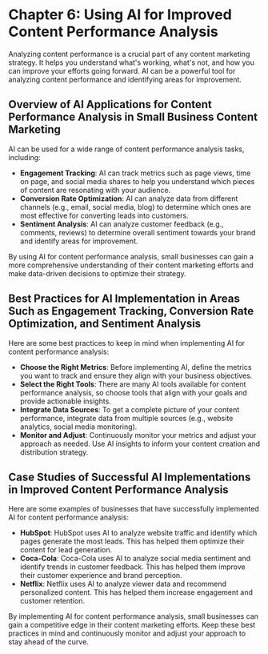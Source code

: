 Chapter 6: Using AI for Improved Content Performance Analysis
=============================================================

Analyzing content performance is a crucial part of any content marketing strategy. It helps you understand what's working, what's not, and how you can improve your efforts going forward. AI can be a powerful tool for analyzing content performance and identifying areas for improvement.

Overview of AI Applications for Content Performance Analysis in Small Business Content Marketing
------------------------------------------------------------------------------------------------

AI can be used for a wide range of content performance analysis tasks, including:

* **Engagement Tracking**: AI can track metrics such as page views, time on page, and social media shares to help you understand which pieces of content are resonating with your audience.
* **Conversion Rate Optimization**: AI can analyze data from different channels (e.g., email, social media, blog) to determine which ones are most effective for converting leads into customers.
* **Sentiment Analysis**: AI can analyze customer feedback (e.g., comments, reviews) to determine overall sentiment towards your brand and identify areas for improvement.

By using AI for content performance analysis, small businesses can gain a more comprehensive understanding of their content marketing efforts and make data-driven decisions to optimize their strategy.

Best Practices for AI Implementation in Areas Such as Engagement Tracking, Conversion Rate Optimization, and Sentiment Analysis
-------------------------------------------------------------------------------------------------------------------------------

Here are some best practices to keep in mind when implementing AI for content performance analysis:

* **Choose the Right Metrics**: Before implementing AI, define the metrics you want to track and ensure they align with your business objectives.
* **Select the Right Tools**: There are many AI tools available for content performance analysis, so choose tools that align with your goals and provide actionable insights.
* **Integrate Data Sources**: To get a complete picture of your content performance, integrate data from multiple sources (e.g., website analytics, social media monitoring).
* **Monitor and Adjust**: Continuously monitor your metrics and adjust your approach as needed. Use AI insights to inform your content creation and distribution strategy.

Case Studies of Successful AI Implementations in Improved Content Performance Analysis
--------------------------------------------------------------------------------------

Here are some examples of businesses that have successfully implemented AI for content performance analysis:

* **HubSpot**: HubSpot uses AI to analyze website traffic and identify which pages generate the most leads. This has helped them optimize their content for lead generation.
* **Coca-Cola**: Coca-Cola uses AI to analyze social media sentiment and identify trends in customer feedback. This has helped them improve their customer experience and brand perception.
* **Netflix**: Netflix uses AI to analyze viewer data and recommend personalized content. This has helped them increase engagement and customer retention.

By implementing AI for content performance analysis, small businesses can gain a competitive edge in their content marketing efforts. Keep these best practices in mind and continuously monitor and adjust your approach to stay ahead of the curve.
